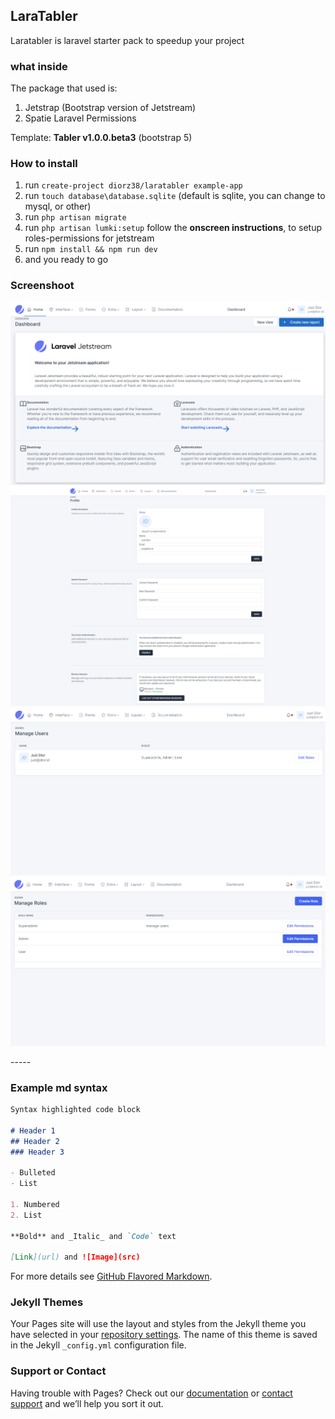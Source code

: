 ## LaraTabler

Laratabler is laravel starter pack to speedup your project

### what inside

The package that used is:
1. Jetstrap (Bootstrap version of Jetstream)
2. Spatie Laravel Permissions

Template: **Tabler v1.0.0.beta3** (bootstrap 5)

### How to install
1. run `create-project diorz38/laratabler example-app`
2. run `touch database\database.sqlite` (default is sqlite, you can change to mysql, or other)
3. run `php artisan migrate`
4. run `php artisan lumki:setup` follow the **onscreen instructions**, to setup roles-permissions for jetstream
5. run `npm install && npm run dev`
6. and you ready to go

### Screenshoot

<p>
  <img src="https://github.com/diorz38/laratabler/raw/main/docs/screenshot-1.png">
  <img src="https://github.com/diorz38/laratabler/raw/main/docs/screenshot-2.png">
  <img src="https://github.com/diorz38/laratabler/raw/main/docs/screenshot-3.png">
  <img src="https://github.com/diorz38/laratabler/raw/main/docs/screenshot-4.png">
</p>
-----

### Example md syntax
```markdown
Syntax highlighted code block

# Header 1
## Header 2
### Header 3

- Bulleted
- List

1. Numbered
2. List

**Bold** and _Italic_ and `Code` text

[Link](url) and ![Image](src)
```

For more details see [GitHub Flavored Markdown](https://guides.github.com/features/mastering-markdown/).

### Jekyll Themes

Your Pages site will use the layout and styles from the Jekyll theme you have selected in your [repository settings](https://github.com/diorz38/lara8tabler/settings/pages). The name of this theme is saved in the Jekyll `_config.yml` configuration file.

### Support or Contact

Having trouble with Pages? Check out our [documentation](https://docs.github.com/categories/github-pages-basics/) or [contact support](https://support.github.com/contact) and we’ll help you sort it out.
